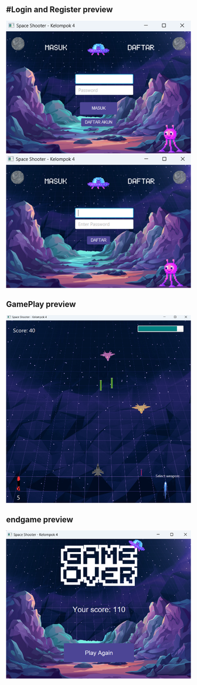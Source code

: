 ## #Login and Register preview
![Login and register](LoginRegisterPreview.png)
![Login and register](register.png)

## GamePlay preview
![Login and register](gameplay.png)

## endgame preview
![Login and register](image.png)
